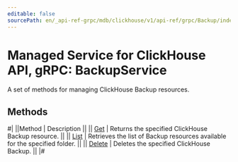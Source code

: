 ```yaml
---
editable: false
sourcePath: en/_api-ref-grpc/mdb/clickhouse/v1/api-ref/grpc/Backup/index.md
---
```


# Managed Service for ClickHouse API, gRPC: BackupService

A set of methods for managing ClickHouse Backup resources.

## Methods

#|
||Method | Description ||
|| [Get](get.md) | Returns the specified ClickHouse Backup resource. ||
|| [List](list.md) | Retrieves the list of Backup resources available for the specified folder. ||
|| [Delete](delete.md) | Deletes the specified ClickHouse Backup. ||
|#